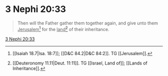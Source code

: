 # 3 Nephi 20:33

> Then will the Father gather them together again, and give unto them <u>Jerusalem</u>[^a] for the <u>land</u>[^b] of their inheritance.

[3 Nephi 20:33](https://www.churchofjesuschrist.org/study/scriptures/bofm/3-ne/20?lang=eng&id=p33#p33)


[^a]: [[Isaiah 18.7|Isa. 18:7]]; [[D&C 84.2|D&C 84:2]]. TG [[Jerusalem]].
[^b]: [[Deuteronomy 11.11|Deut. 11:11]]. TG [[Israel, Land of]]; [[Lands of Inheritance]].
